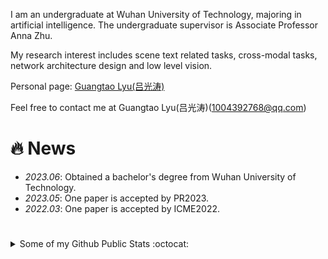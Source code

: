 I am an undergraduate at Wuhan University of Technology, majoring in artificial intelligence. The undergraduate supervisor is Associate Professor Anna Zhu.

My research interest includes scene text related tasks, cross-modal tasks, network architecture design and low level vision. 

Personal page: [Guangtao Lyu(吕光涛)](https://guangtaolyu.github.io/)

Feel free to contact me at Guangtao Lyu(吕光涛)([1004392768@qq.com](mailto:1004392768@qq.com))

# 🔥 News
- *2023.06*: Obtained a bachelor's degree from Wuhan University of Technology.
- *2023.05*: One paper is accepted by PR2023.
- *2022.03*: One paper is accepted by ICME2022.

#
<details>
<summary>
   Some of my Github Public Stats :octocat:
</summary><br>
<p>
    <img align="center" src="https://github-readme-stats.vercel.app/api?username=guangtaolyu&show_icons=true&icon_color=CE1D2D&text_color=718096&bg_color=ffffff&hide_title=true" />
</p>

   #
</details>



<!--
**GuangtaoLyu/GuangtaoLyu** is a ✨ _special_ ✨ repository because its `README.md` (this file) appears on your GitHub profile.

<img align="right" src="https://github-readme-stats.vercel.app/api?username=guangtaolyu&show_icons=true&icon_color=CE1D2D&text_color=718096&bg_color=ffffff&hide_title=true" />

Here are some ideas to get you started:

- 🔭 I’m currently working on ...
- 🌱 I’m currently learning ...
- 👯 I’m looking to collaborate on ...
- 🤔 I’m looking for help with ...
- 💬 Ask me about ...
- 📫 How to reach me: ...
- 😄 Pronouns: ...
- ⚡ Fun fact: ...
-->
